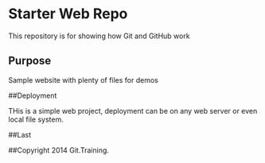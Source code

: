 # Starter Web Repo

This repository is for showing how Git and GitHub work

## Purpose

Sample website with plenty of files for demos

##Deployment

THis is a simple web project, deployment can be on any web server or even local file system.

##Last

##Copyright
2014 Git.Training.